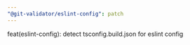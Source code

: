```yaml
---
"@git-validator/eslint-config": patch
---
```


feat(eslint-config): detect tsconfig.build.json for eslint config
